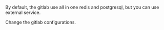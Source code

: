 By default, the gitlab use all in one redis and postgresql, but you can use external service.

Change the gitlab configurations.
